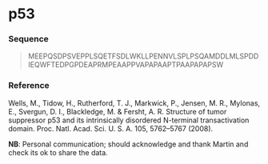 # p53


### Sequence

> MEEPQSDPSVEPPLSQETFSDLWKLLPENNVLSPLPSQAMDDLMLSPDDIEQWFTEDPGPDEAPRMPEAAPPVAPAPAAPTPAAPAPAPSW

### Reference
Wells, M., Tidow, H., Rutherford, T. J., Markwick, P., Jensen, M. R., Mylonas, E., Svergun, D. I., Blackledge, M. & Fersht, A. R. Structure of tumor suppressor p53 and its intrinsically disordered N-terminal transactivation domain. Proc. Natl. Acad. Sci. U. S. A. 105, 5762–5767 (2008).


**NB**: Personal communication; should acknowledge and thank Martin and check its ok to share the data.